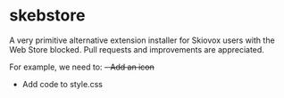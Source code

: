 # skebstore

A very primitive alternative extension installer for Skiovox users with the Web Store blocked.
Pull requests and improvements are appreciated.

For example, we need to:
~~- Add an icon~~
- Add code to style.css